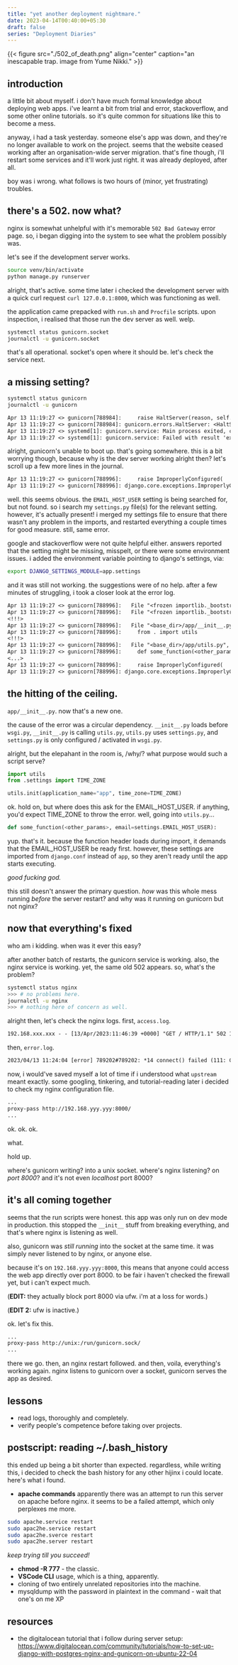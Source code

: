 ```yaml
---
title: "yet another deployment nightmare."
date: 2023-04-14T00:40:00+05:30
draft: false
series: "Deployment Diaries"
---
```



{{< figure src="./502_of_death.png"  align="center"
caption="an inescapable trap. image from Yume Nikki." >}}

## introduction
a little bit about myself. i don't have much formal knowledge about deploying web apps. i've learnt a bit from trial and error, stackoverflow, and some other online tutorials. so it's quite common for situations like this to become a mess.

anyway, i had a task yesterday. someone else's app was down, and they're no longer available to work on the project. seems that the website ceased working after an organisation-wide server migration. that's fine though, i'll restart some services and it'll work just right. it was already deployed, after all.

boy was i wrong. what follows is two hours of (minor, yet frustrating) troubles.


## there's a 502. now what?

nginx is somewhat unhelpful with it's memorable `502 Bad Gateway` error page. so, i began digging into the system to see what the problem possibly was.

let's see if the development server works.

```bash
source venv/bin/activate
python manage.py runserver
```

alright, that's active. some time later i checked the development server with a quick curl request `curl 127.0.0.1:8000`, which was functioning as well.

the application came prepacked with `run.sh` and `Procfile` scripts. upon inspection, i realised that those run the dev server as well. welp.

```sh
systemctl status gunicorn.socket
journalctl -u gunicorn.socket
```

that's all operational. socket's open where it should be. let's check the service next.


## a missing setting?
```sh
systemctl status gunicorn
journalctl -u gunicorn
```

```txt
Apr 13 11:19:27 <> gunicorn[788984]:     raise HaltServer(reason, self.WORKER_BOOT_ERROR)
Apr 13 11:19:27 <> gunicorn[788984]: gunicorn.errors.HaltServer: <HaltServer 'Worker failed to boot.' 3>
Apr 13 11:19:27 <> systemd[1]: gunicorn.service: Main process exited, code=exited, status=1/FAILURE
Apr 13 11:19:27 <> systemd[1]: gunicorn.service: Failed with result 'exit-code'.
```

alright, gunicorn's unable to boot up. that's going somewhere. this is a bit worrying though, because why is the dev server working alright then? let's scroll up a few more lines in the journal.

```txt
Apr 13 11:19:27 <> gunicorn[788996]:     raise ImproperlyConfigured(
Apr 13 11:19:27 <> gunicorn[788996]: django.core.exceptions.ImproperlyConfigured: Requested setting EMAIL_HOST_USER, but settings are not configured. You must either define the environment variable DJANGO_SETTINGS_MODULE or call settings.configure() before accessing settings.
```

well. this seems obvious. the `EMAIL_HOST_USER` setting is being searched for, but not found. so i search my `settings.py` file(s) for the relevant setting. however, it's actually present! i merged my settings file to ensure that there wasn't any problem in the imports, and restarted everything a couple times for good measure. still, same error.

google and stackoverflow were not quite helpful either. answers reported that the setting might be missing, misspelt, or there were some environment issues. i added the environment variable pointing to django's settings, via:

```sh
export DJANGO_SETTINGS_MODULE=app.settings
```

and it was still not working. the suggestions were of no help. after a few minutes of struggling, i took a closer look at the error log.

```txt
Apr 13 11:19:27 <> gunicorn[788996]:   File "<frozen importlib._bootstrap_external>", line 848, in exec_module
Apr 13 11:19:27 <> gunicorn[788996]:   File "<frozen importlib._bootstrap>", line 219, in _call_with_frames_removed
<!!!>
Apr 13 11:19:27 <> gunicorn[788996]:   File "<base_dir>/app/__init__.py", line 2, in <module>
Apr 13 11:19:27 <> gunicorn[788996]:     from . import utils
<!!!>
Apr 13 11:19:27 <> gunicorn[788996]:   File "<base_dir>/app/utils.py", line 24, in <module>
Apr 13 11:19:27 <> gunicorn[788996]:     def some_function(<other_params>, from_email=settings.EMAIL_HOST_USER):
<...>
Apr 13 11:19:27 <> gunicorn[788996]:     raise ImproperlyConfigured(
Apr 13 11:19:27 <> gunicorn[788996]: django.core.exceptions.ImproperlyConfigured: Requested setting EMAIL_HOST_USER, but settings are not configured. You must either define the environment variable DJANGO_SETTINGS_MODULE or call settings.configure() before accessing settings.
```

## the hitting of the ceiling.

`app/__init__.py`. now that's a new one.

the cause of the error was a circular dependency. `__init__.py` loads before `wsgi.py`, `__init__.py` is calling `utils.py`, `utils.py` uses `settings.py`, and `settings.py` is only configured / activated in `wsgi.py`.

alright, but the elepahant in the room is, /why/? what purpose would such a script serve?


```py
import utils
from .settings import TIME_ZONE

utils.init(application_name="app", time_zone=TIME_ZONE)
```

ok. hold on, but where does this ask for the EMAIL_HOST_USER. if anything, you'd expect TIME_ZONE to throw the error. well, going into `utils.py`...

```py
def some_function(<other_params>, email=settings.EMAIL_HOST_USER):
```

yup. that's it. because the function header loads during import, it demands that the EMAIL_HOST_USER be ready first. however, these settings are imported from `django.conf` instead of `app`, so they aren't ready until the app starts executing.

_good fucking god._

this still doesn't answer the primary question. _how_ was this whole mess running _before_ the server restart? and why was it running on gunicorn but not nginx?

## now that everything's fixed

who am i kidding. when was it ever this easy?

after another batch of restarts, the gunicorn service is working. also, the nginx service is working. yet, the same old 502 appears. so, what's the problem?

```sh
systemctl status nginx
>>> # no problems here.
journalctl -u nginx
>>> # nothing here of concern as well.
```

alright then, let's check the nginx logs. first, `access.log`.

```txt
192.168.xxx.xxx - - [13/Apr/2023:11:46:39 +0000] "GET / HTTP/1.1" 502 166 "-" "Mozilla/5.0 (Windows NT 10.0; Win64; x64; rv:109.0) Gecko/20100101 Firefox/112.0"
```

then, `error.log`.

```txt
2023/04/13 11:24:04 [error] 789202#789202: *14 connect() failed (111: Connection refused) while connecting to upstream, client: 192.168.xxx.xxx, server: <app.somedomain.tld> request: "GET / HTTP/1.1", upstream: "http://192.168.yyy.yyy:8000/", host: "<>"
```

now, i would've saved myself a lot of time if i understood what `upstream` meant exactly. some googling, tinkering, and tutorial-reading later i decided to check my nginx configuration file.


```txt
...
proxy-pass http://192.168.yyy.yyy:8000/
...
```

ok. ok. ok.

what.

hold up.

where's gunicorn writing? into a unix socket. where's nginx listening? on _port 8000_? and it's not even _localhost_ port 8000?

## it's all coming together

seems that the run scripts were honest. this app was only run on dev mode in production. this stopped the `__init__` stuff from breaking everything, and that's where nginx is listening as well. 

also, gunicorn was _still running_ into the socket at the same time. it was simply never listened to by nginx, or anyone else. 

because it's on `192.168.yyy.yyy:8000`, this means that anyone could access the web app directly over port 8000. to be fair i haven't checked the firewall yet, but i can't expect much.

(**EDIT:** they actually block port 8000 via ufw. i'm at a loss for words.)

(**EDIT 2:** ufw is inactive.)

ok. let's fix this.

```txt
...
proxy-pass http://unix:/run/gunicorn.sock/
...
```

there we go. then, an nginx restart followed. and then, voila, everything's working again. nginx listens to gunicorn over a socket, gunicorn serves the app as desired.

## lessons

- read logs, thoroughly and completely.
- verify people's competence before taking over projects.

## postscript: reading ~/.bash_history

this ended up being a bit shorter than expected. regardless, while writing this, i decided to check the bash history for any other hijinx i could locate. here's what i found.

- **apache commands** apparently there was an attempt to run this server on apache before nginx. it seems to be a failed attempt, which only perplexes me more.

```sh
sudo apache.service restart
sudo apac2he.service restart
sudo apac2he.sverce restart
sudo apac2he.server restart
```
_keep trying till you succeed!_

- **chmod -R 777** - the classic.
- **VSCode CLI** usage, which is a thing, apparently.
- cloning of two entirely unrelated repositories into the machine.
- mysqldump with the password in plaintext in the command - wait that one's on me XP

## resources

- the digitalocean tutorial that i follow during server setup: https://www.digitalocean.com/community/tutorials/how-to-set-up-django-with-postgres-nginx-and-gunicorn-on-ubuntu-22-04